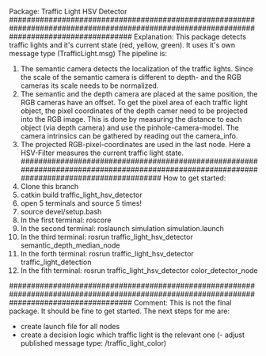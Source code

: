 Package: Traffic Light HSV Detector
############################################################################################################################################
Explanation:
This package detects traffic lights and it's current state (red, yellow, green). It uses it's own message type (TrafficLight.msg)
The pipeline is:
1.  The semantic camera detects the localization of the traffic lights. Since the scale of the semantic camera is different to depth- and 
    the RGB cameras its scale needs to be normalized. 
2.  The semantic and the depth camera are placed at the same position, the RGB cameras have an offset. To get the pixel area of each traffic
    light object, the pixel coordinates of the depth  camer need to be projected into the RGB image. This is done by measuring the distance 
    to each object (via depth camera) and use the pinhole-camera-model. The camera intrinsics can be gathered by reading out the camera_info.
3.  The projected RGB-pixel-coordinates are used in the last node. Here a HSV-Filter measures the current traffic light state. 
############################################################################################################################################
How to get started:
1.  Clone this branch
2.  catkin build traffic_light_hsv_detector 
3.  open 5 terminals and source 5 times!
4.  source devel/setup.bash
5.  In the first terminal: roscore
6.  In the second terminal: roslaunch simulation simulation.launch 
7.  In the third terminal: rosrun traffic_light_hsv_detector semantic_depth_median_node 
8.  In the forth terminal: rosrun traffic_light_hsv_detector traffic_light_detection
9.  In the fith terminal: rosrun traffic_light_hsv_detector color_detector_node

############################################################################################################################################
Comment:
This is not the final package. It should be fine to get started. The next steps for me are:
- create launch file for all nodes
- create a decision logic which traffic light is the relevant one
(- adjust published message type: /traffic_light_color)